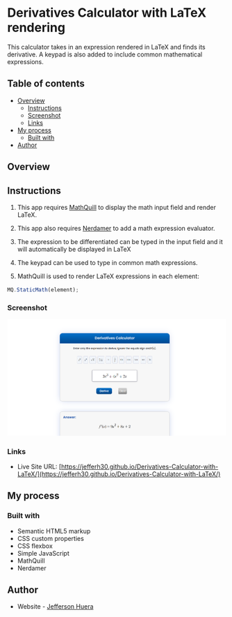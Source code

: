 
# Derivatives Calculator with LaTeX rendering

This calculator takes in an expression rendered in LaTeX and finds its derivative. A keypad is also added to include common mathematical expressions.

## Table of contents

- [Overview](#overview)
  - [Instructions](#instructions)
  - [Screenshot](#screenshot)
  - [Links](#links)
- [My process](#my-process)
  - [Built with](#built-with)
- [Author](#author)


## Overview

## Instructions
1. This app requires [MathQuill](http://mathquill.com/) to display the math input field and render LaTeX.

2. This app also requires [Nerdamer](https://nerdamer.com/) to add a math expression evaluator.

3. The expression to be differentiated can be typed in the input field and it will automatically be displayed in LaTeX

4. The keypad can be used to type in common math expressions.

5. MathQuill is used to render LaTeX expressions in each element: 

```js
MQ.StaticMath(element); 
```

### Screenshot

![](./assets/screenshot.png)

### Links

- Live Site URL: [https://jefferh30.github.io/Derivatives-Calculator-with-LaTeX/](https://jefferh30.github.io/Derivatives-Calculator-with-LaTeX/)

## My process

### Built with

- Semantic HTML5 markup
- CSS custom properties
- CSS flexbox
- Simple JavaScript
- MathQuill
- Nerdamer

## Author

- Website - [Jefferson Huera](https://www.neurochispas.com)
